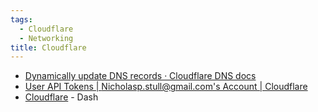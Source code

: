 ```yaml
---
tags:
  - Cloudflare
  - Networking
title: Cloudflare
---
```


- [Dynamically update DNS records · Cloudflare DNS docs](https://developers.cloudflare.com/dns/manage-dns-records/how-to/managing-dynamic-ip-addresses/)
- [User API Tokens | Nicholasp.stull@gmail.com's Account | Cloudflare](https://dash.cloudflare.com/profile/api-tokens)
- [Cloudflare](https://dash.cloudflare.com/) - Dash